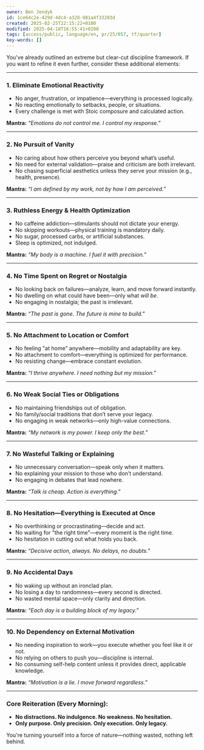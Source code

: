 ```yaml
---
owner: Ben Jendyk
id: 1ce64c2e-429d-4dc4-a328-981a4f33203d
created: 2025-02-25T22:15:22+0100
modified: 2025-04-18T16:55:41+0200
tags: [access/public, language/en, pr/25/057, tf/quarter]
key-words: []
---
```


You've already outlined an extreme but clear-cut discipline framework. If you want to refine it even further, consider these additional elements:

---

### **1. Eliminate Emotional Reactivity**  
- No anger, frustration, or impatience—everything is processed logically.  
- No reacting emotionally to setbacks, people, or situations.  
- Every challenge is met with Stoic composure and calculated action.  

**Mantra:** *“Emotions do not control me. I control my response.”*  

---

### **2. No Pursuit of Vanity**  
- No caring about how others perceive you beyond what’s useful.  
- No need for external validation—praise and criticism are both irrelevant.  
- No chasing superficial aesthetics unless they serve your mission (e.g., health, presence).  

**Mantra:** *“I am defined by my work, not by how I am perceived.”*  

---

### **3. Ruthless Energy & Health Optimization**  
- No caffeine addiction—stimulants should not dictate your energy.  
- No skipping workouts—physical training is mandatory daily.  
- No sugar, processed carbs, or artificial substances.  
- Sleep is optimized, not indulged.  

**Mantra:** *“My body is a machine. I fuel it with precision.”*  

---

### **4. No Time Spent on Regret or Nostalgia**  
- No looking back on failures—analyze, learn, and move forward instantly.  
- No dwelling on what could have been—only what *will be*.  
- No engaging in nostalgia; the past is irrelevant.  

**Mantra:** *“The past is gone. The future is mine to build.”*  

---

### **5. No Attachment to Location or Comfort**  
- No feeling "at home" anywhere—mobility and adaptability are key.  
- No attachment to comfort—everything is optimized for performance.  
- No resisting change—embrace constant evolution.  

**Mantra:** *“I thrive anywhere. I need nothing but my mission.”*  

---

### **6. No Weak Social Ties or Obligations**  
- No maintaining friendships out of obligation.  
- No family/social traditions that don’t serve your legacy.  
- No engaging in weak networks—only high-value connections.  

**Mantra:** *“My network is my power. I keep only the best.”*  

---

### **7. No Wasteful Talking or Explaining**  
- No unnecessary conversation—speak only when it matters.  
- No explaining your mission to those who don’t understand.  
- No engaging in debates that lead nowhere.  

**Mantra:** *“Talk is cheap. Action is everything.”*  

---

### **8. No Hesitation—Everything is Executed at Once**  
- No overthinking or procrastinating—decide and act.  
- No waiting for "the right time"—every moment is the right time.  
- No hesitation in cutting out what holds you back.  

**Mantra:** *“Decisive action, always. No delays, no doubts.”*  

---

### **9. No Accidental Days**  
- No waking up without an ironclad plan.  
- No losing a day to randomness—every second is directed.  
- No wasted mental space—only clarity and direction.  

**Mantra:** *“Each day is a building block of my legacy.”*  

---

### **10. No Dependency on External Motivation**  
- No needing inspiration to work—you execute whether you feel like it or not.  
- No relying on others to push you—discipline is internal.  
- No consuming self-help content unless it provides direct, applicable knowledge.  

**Mantra:** *“Motivation is a lie. I move forward regardless.”*  

---

### **Core Reiteration (Every Morning):**  
- **No distractions. No indulgence. No weakness. No hesitation.**  
- **Only purpose. Only precision. Only execution. Only legacy.**  

You're turning yourself into a force of nature—nothing wasted, nothing left behind.